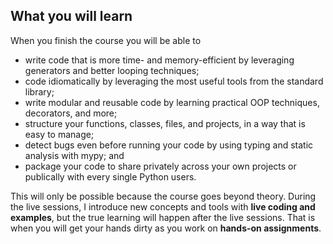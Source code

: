 ## What you will learn

When you finish the course you will be able to

 - write code that is more time- and memory-efficient by leveraging generators and better looping techniques;
 - code idiomatically by leveraging the most useful tools from the standard library;
 - write modular and reusable code by learning practical OOP techniques, decorators, and more;
 - structure your functions, classes, files, and projects, in a way that is easy to manage;
 - detect bugs even before running your code by using typing and static analysis with mypy; and
 - package your code to share privately across your own projects or publically with every single Python users.

This will only be possible because the course goes beyond theory.
During the live sessions, I introduce new concepts and tools with **live coding and examples**, but the true learning will happen after the live sessions.
That is when you will get your hands dirty as you work on **hands-on assignments**.
